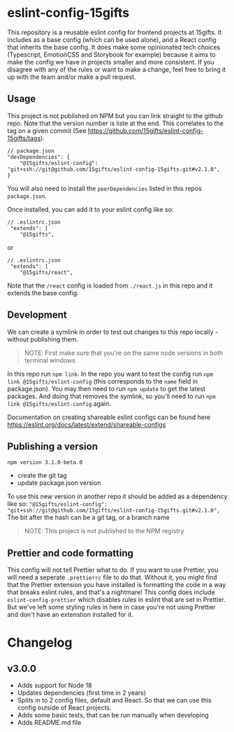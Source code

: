 # eslint-config-15gifts

This repository is a reusable eslint config for frontend projects at 15gifts. It includes as a base config (which can be used alone), and a React config that inherits the base config.
It does make some opinionated tech choices (Typescript, EmotionCSS and Storybook for example) because it aims to make the config we have in projects smaller and more consistent.
If you disagree with any of the rules or want to make a change, feel free to bring it up with the team and/or make a pull request.

## Usage

This project is not published on NPM but you can link straight to the github repo. Note that the version number is liste at the end. This correlates to the tag on a given commit (See https://github.com/15gifts/eslint-config-15gifts/tags).

```
// package.json
"devDependencies": {
    "@15gifts/eslint-config": "git+ssh://git@github.com/15gifts/eslint-config-15gifts.git#v2.1.0",
}
```

You will also need to install the `peerDependencies` listed in this repos `package.json`.

Once installed, you can add it to your eslint config like so:

```
// .eslintrc.json
 "extends": [
    "@15gifts",
```

or

```
// .eslintrc.json
 "extends": [
    "@15gifts/react",
```

Note that the `/react` config is loaded from `./react.js` in this repo and it extends the base config.

## Development

We can create a symlink in order to test out changes to this repo locally - without publishing them.

> NOTE: First make sure that you're on the same node versions in both terminal windows

In this repo run `npm link`.
In the repo you want to test the config run `npm link @15gifts/eslint-config` (this corresponds to the `name` field in package.json).
You may then need to run `npm update` to get the latest packages. And doing that removes the symlink, so you'll need to run `npm link @15gifts/eslint-config` again.

Documentation on creating shareable eslint configs can be found here https://eslint.org/docs/latest/extend/shareable-configs

## Publishing a version

`npm version 3.1.0-beta.0`

- create the git tag
- update package.json version

To use this new version in another repo it should be added as a dependency like so:
`"@15gifts/eslint-config": "git+ssh://git@github.com/15gifts/eslint-config-15gifts.git#v2.1.0",`
The bit after the hash can be a git tag, or a branch name

> NOTE: This project is not published to the NPM registry

## Prettier and code formatting

This config will not tell Prettier what to do. If you want to use Prettier, you will need a seperate `.prettierrc` file to do that. Without it, you might find that the Prettier extension you have installed is formatting the code in a way that breaks eslint rules, and that's a nightmare!
This config does include `eslint-config-prettier` which disables rules in eslint that are set in Prettier. But we've left some styling rules in here in case you're not using Prettier and don't have an extenstion installed for it.

# Changelog

## v3.0.0

- Adds support for Node 18
- Updates dependencies (first time in 2 years)
- Splits in to 2 config files, default and React. So that we can use this config outside of React projects.
- Adds some basic tests, that can be run manually when developing
- Adds README.md file
